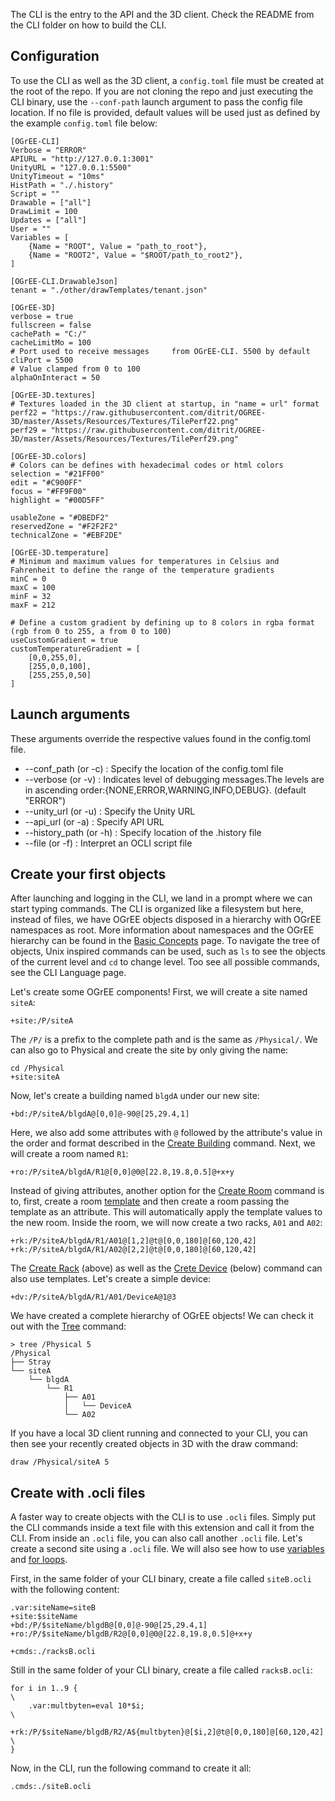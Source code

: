 The CLI is the entry to the API and the 3D client. Check the README from the CLI folder on how to build the CLI.

## Configuration
To use the CLI as well as the 3D client, a `config.toml` file must be created at the root of the repo. If you are not cloning the repo and just executing the CLI binary, use the `--conf-path` launch argument to pass the config file location. If no file is provided, default values will be used just as defined by the example `config.toml` file below:

```
[OGrEE-CLI]
Verbose = "ERROR"
APIURL = "http://127.0.0.1:3001"
UnityURL = "127.0.0.1:5500"
UnityTimeout = "10ms"
HistPath = "./.history"
Script = ""
Drawable = ["all"]
DrawLimit = 100
Updates = ["all"]
User = ""
Variables = [
    {Name = "ROOT", Value = "path_to_root"},
    {Name = "ROOT2", Value = "$ROOT/path_to_root2"},
]

[OGrEE-CLI.DrawableJson]
tenant = "./other/drawTemplates/tenant.json"

[OGrEE-3D]
verbose = true
fullscreen = false
cachePath = "C:/"
cacheLimitMo = 100
# Port used to receive messages     from OGrEE-CLI. 5500 by default
cliPort = 5500
# Value clamped from 0 to 100
alphaOnInteract = 50

[OGrEE-3D.textures]
# Textures loaded in the 3D client at startup, in "name = url" format
perf22 = "https://raw.githubusercontent.com/ditrit/OGREE-3D/master/Assets/Resources/Textures/TilePerf22.png"
perf29 = "https://raw.githubusercontent.com/ditrit/OGREE-3D/master/Assets/Resources/Textures/TilePerf29.png"

[OGrEE-3D.colors]
# Colors can be defines with hexadecimal codes or html colors
selection = "#21FF00"
edit = "#C900FF"
focus = "#FF9F00"
highlight = "#00D5FF"

usableZone = "#DBEDF2"
reservedZone = "#F2F2F2"
technicalZone = "#EBF2DE"

[OGrEE-3D.temperature]
# Minimum and maximum values for temperatures in Celsius and Fahrenheit to define the range of the temperature gradients
minC = 0
maxC = 100
minF = 32
maxF = 212

# Define a custom gradient by defining up to 8 colors in rgba format (rgb from 0 to 255, a from 0 to 100)
useCustomGradient = true
customTemperatureGradient = [
    [0,0,255,0],
    [255,0,0,100],
    [255,255,0,50]
]
```

## Launch arguments
These arguments override the respective values found in the config.toml file.

* --conf_path (or -c) : Specify the location of the config.toml file
* --verbose (or -v) : Indicates level of debugging messages.The levels are in ascending order:{NONE,ERROR,WARNING,INFO,DEBUG}. (default "ERROR")
* --unity_url (or -u) : Specify the Unity URL
* --api_url (or -a) : Specify API URL
* --history_path (or -h) : Specify location of the .history file
* --file (or -f) : Interpret an OCLI script file

## Create your first objects

After launching and logging in the CLI, we land in a prompt where we can start typing commands. The CLI is organized like a filesystem but here, instead of files, we have OGrEE objects disposed in a hierarchy with OGrEE namespaces as root. More information about namespaces and the OGrEE hierarchy can be found in the [Basic Concepts](https://github.com/ditrit/OGrEE-Core/wiki/%F0%9F%93%97-%5BUser-Guide%5D-Basic-Concepts) page. To navigate the tree of objects, Unix inspired commands can be used, such as `ls` to see the objects of the current level and `cd` to change level. Too see all possible commands, see the CLI Language page.

Let's create some OGrEE components! First, we will create a site named `siteA`:
```
+site:/P/siteA
```

The `/P/` is a prefix to the complete path and is the same as `/Physical/`. We can also go to Physical and create the site by only giving the name:
```
cd /Physical
+site:siteA
```
Now, let's create a building named `blgdA` under our new site:

```
+bd:/P/siteA/blgdA@[0,0]@-90@[25,29.4,1]
```
Here, we also add some attributes with `@` followed by the attribute's value in the order and format described in the [Create Building](https://github.com/ditrit/OGrEE-Core/wiki/%F0%9F%93%97-%5BUser-Guide%5D-CLI-%E2%80%90-Language#create-a-building) command. 
Next, we will create a room named `R1`:
```
+ro:/P/siteA/blgdA/R1@[0,0]@0@[22.8,19.8,0.5]@+x+y
```
Instead of giving attributes, another option for the [Create Room](https://github.com/ditrit/OGrEE-Core/wiki/%F0%9F%93%97-%5BUser-Guide%5D-CLI-%E2%80%90-Language#create-a-room) command is to, first, create a room [template](https://github.com/ditrit/OGrEE-Core/wiki/%F0%9F%93%97-%5BUser-Guide%5D-API-%E2%80%90-JSON-templates-definitions) and then create a room passing the template as an attribute. This will automatically apply the template values to the new room.
Inside the room, we will now create a two racks, `A01` and `A02`:
```
+rk:/P/siteA/blgdA/R1/A01@[1,2]@t@[0,0,180]@[60,120,42]
+rk:/P/siteA/blgdA/R1/A02@[2,2]@t@[0,0,180]@[60,120,42]
```
The [Create Rack](https://github.com/ditrit/OGrEE-Core/wiki/%F0%9F%93%97-%5BUser-Guide%5D-CLI-%E2%80%90-Language#create-a-rack) (above) as well as the [Crete Device](https://github.com/ditrit/OGrEE-Core/wiki/%F0%9F%93%97-%5BUser-Guide%5D-CLI-%E2%80%90-Language#create-a-device) (below) command can also use templates. Let's create a simple device:
```
+dv:/P/siteA/blgdA/R1/A01/DeviceA@1@3
```
We have created a complete hierarchy of OGrEE objects! We can check it out with the [Tree](https://github.com/ditrit/OGrEE-Core/wiki/%F0%9F%93%97-%5BUser-Guide%5D-CLI-%E2%80%90-Language#tree) command:
```
> tree /Physical 5
/Physical
├── Stray
└── siteA
    └── blgdA
        └── R1
            ├── A01
            │   └── DeviceA
            └── A02
```
If you have a local 3D client running and connected to your CLI, you can then see your recently created objects in 3D with the draw command:
```
draw /Physical/siteA 5
```

## Create with .ocli files
A faster way to create objects with the CLI is to use `.ocli` files. Simply put the CLI commands inside a text file with this extension and call it from the CLI. From inside an `.ocli` file, you can also call another `.ocli` file. Let's create a second site using a `.ocli` file. We will also see how to use [variables](https://github.com/ditrit/OGrEE-Core/wiki/%F0%9F%93%97-%5BUser-Guide%5D-CLI-%E2%80%90-Language#variables) and [for loops](https://github.com/ditrit/OGrEE-Core/wiki/%F0%9F%93%97-%5BUser-Guide%5D-CLI-%E2%80%90-Language#control-flow). 

First, in the same folder of your CLI binary, create a file called `siteB.ocli` with the following content:
```
.var:siteName=siteB
+site:$siteName
+bd:/P/$siteName/blgdB@[0,0]@-90@[25,29.4,1]
+ro:/P/$siteName/blgdB/R2@[0,0]@0@[22.8,19.8,0.5]@+x+y

+cmds:./racksB.ocli
```

Still in the same folder of your CLI binary, create a file called `racksB.ocli`:
```
for i in 1..9 {                                                            \ 
    .var:multbyten=eval 10*$i;                                             \ 
    +rk:/P/$siteName/blgdB/R2/A${multbyten}@[$i,2]@t@[0,0,180]@[60,120,42] \
}
```
Now, in the CLI, run the following command to create it all:
```
.cmds:./siteB.ocli
```